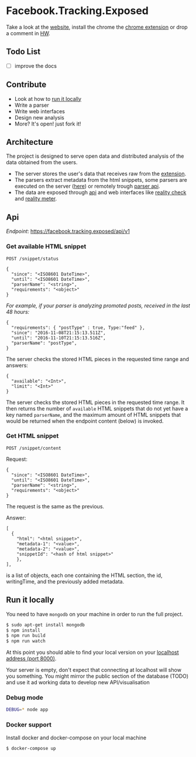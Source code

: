 # Facebook.Tracking.Exposed

Take a look at the [website](https://facebook.tracking.exposed), install the chrome the [chrome extension](https://chrome.google.com/webstore/detail/facebooktrackingexposed/fnknflppefckhjhecbfigfhlcbmcnmmi?hl=en) or drop a comment in [HW](https://news.ycombinator.com/item?id=13161725).

## Todo List
- [ ] improve the docs

## Contribute
- Look at how to [run it locally](https://github.com/tracking-exposed/facebook#run-it-locally)
- Write a parser
- Write web interfaces
- Design new analysis
- More? It's open! just fork it!

## Architecture
The project is designed to serve open data and distributed analysis of the data obtained from the users.

- The server  stores the user's data that receives raw from the [ extension](https://github.com/tracking-exposed/web-extension).
- The parsers extract metadata from the html snippets, some parsers are executed on the server ([here](https://github.com/tracking-exposed/facebook/tree/master/parsers)) or remotely trough [parser api]().
- The data are exposed through [api](https://github.com/tracking-exposed/facebook/blob/master/API.md) and web interfaces like [reality check](https://facebook.tracking.exposed/realitycheck/100013962451936/data) and [reality meter](https://facebook.tracking.exposed/realitymeter/100013962451936).

## Api
*Endpoint*: https://facebook.tracking.exposed/api/v1

### Get available HTML snippet

`POST /snippet/status`

```
{
  "since": "<ISO8601 DateTime>",
  "until": "<ISO8601 DateTime>",
  "parserName": "<string>",
  "requirements": "<object>"
}
```

*For example, if your parser is analyzing promoted posts, received in the last 48 hours:*
```
{
  "requirements": { "postType" : true, Type:"feed" },
  "since": "2016-11-08T21:15:13.511Z",
  "until": "2016-11-10T21:15:13.516Z",
  "parserName": "postType",
}
```

The server checks the stored HTML pieces in the requested time range and
answers:

```
{
  "available": "<Int>",
  "limit": "<Int>"
}
```

The server checks the stored HTML pieces in the requested time range. It then
returns the number of `available` HTML snippets that do not yet have a key named
`parserName`, and the maximum amount of HTML snippets that would be
returned when the endpoint content (below) is invoked.

### Get HTML snippet

`POST /snippet/content`

Request:
```
{
  "since": "<ISO8601 DateTime>",
  "until": "<ISO8601 DateTime>",
  "parserName": "<string>",
  "requirements": "<object>"
}
```

The request is the same as the previous.

Answer:
```
[
  {
    "html": "<html snippet>",
    "metadata-1": "<value>",
    "metadata-2": "<value>",
    "snippetId": "<hash of html snippet>"
    },
],
```

is a list of objects, each one containing the HTML section, the id, writingTime, and the previously added metadata.

## Run it locally

You need  to have `mongodb` on your machine in order to run the full project.

```bash
$ sudo apt-get install mongodb
$ npm install
$ npm run build
$ npm run watch
```

At this point you should able to find your local version on your [localhost address (port 8000)](http://localhost:8000).

Your server is empty, don't expect that connecting at localhost will show you something.
You might mirror the public section of the database (TODO) and use it ad working data to develop new API/visualisation

### Debug mode
```bash
DEBUG=* node app
```

### Docker support
Install docker and docker-compose on your local machine
```
$ docker-compose up
```
